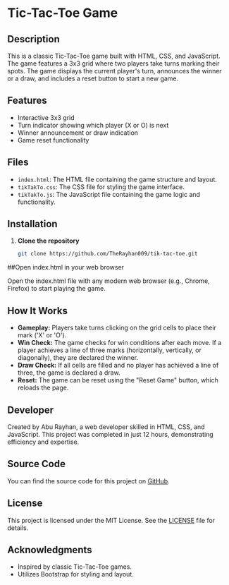 # Tic-Tac-Toe Game

## Description

This is a classic Tic-Tac-Toe game built with HTML, CSS, and JavaScript. The game features a 3x3 grid where two players take turns marking their spots. The game displays the current player's turn, announces the winner or a draw, and includes a reset button to start a new game.

## Features

- Interactive 3x3 grid
- Turn indicator showing which player (X or O) is next
- Winner announcement or draw indication
- Game reset functionality

## Files

- `index.html`: The HTML file containing the game structure and layout.
- `tikTakTo.css`: The CSS file for styling the game interface.
- `tikTakTo.js`: The JavaScript file containing the game logic and functionality.

## Installation

1. **Clone the repository**

   ```bash
   git clone https://github.com/TheRayhan009/tik-tac-toe.git

##Open index.html in your web browser

Open the index.html file with any modern web browser (e.g., Chrome, Firefox) to start playing the game.

## How It Works

- **Gameplay:** Players take turns clicking on the grid cells to place their mark ('X' or 'O').
- **Win Check:** The game checks for win conditions after each move. If a player achieves a line of three marks (horizontally, vertically, or diagonally), they are declared the winner.
- **Draw Check:** If all cells are filled and no player has achieved a line of three, the game is declared a draw.
- **Reset:** The game can be reset using the "Reset Game" button, which reloads the page.

## Developer

Created by Abu Rayhan, a web developer skilled in HTML, CSS, and JavaScript. This project was completed in just 12 hours, demonstrating efficiency and expertise.

## Source Code

You can find the source code for this project on [GitHub](https://github.com/TheRayhan009/tik-tac-toe).

## License

This project is licensed under the MIT License. See the [LICENSE](LICENSE) file for details.

## Acknowledgments

- Inspired by classic Tic-Tac-Toe games.
- Utilizes Bootstrap for styling and layout.


